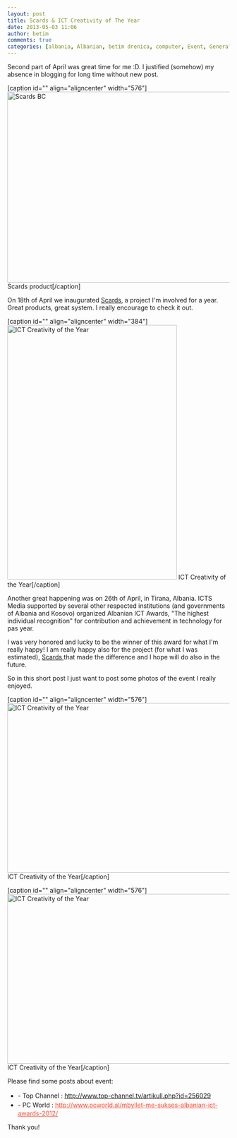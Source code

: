 ```yaml
---
layout: post
title: Scards & ICT Creativity of The Year
date: 2013-05-03 11:06
author: betim
comments: true
categories: [albania, Albanian, betim drenica, computer, Event, General, ICT Awards, icts, kosovo, media, pc world, Price, programming, scards, Technology]
---
```

Second part of April was great time for me :D.
I justified (somehow) my absence in blogging for long time without new post.

[caption id="" align="aligncenter" width="576"]<img class="  " title="Scards product" alt="Scards BC" src="https://fbcdn-sphotos-a-a.akamaihd.net/hphotos-ak-ash3/562379_10151645223949703_1770890877_n.jpg" width="576" height="432" /> Scards product[/caption]

On 18th of April we inaugurated <a title="Scards" href="http://www.scards.com" target="_blank">Scards</a>, a project I'm involved for a year. Great products, great system. I really encourage to check it out.

[caption id="" align="aligncenter" width="384"]<img class=" " title="ICT Creativity of the Year" alt="ICT Creativity of the Year" src="https://fbcdn-sphotos-h-a.akamaihd.net/hphotos-ak-snc6/225669_10151641160614903_949245787_n.jpg" width="384" height="576" /> ICT Creativity of the Year[/caption]

Another great happening was on 26th of April, in Tirana, Albania. ICTS Media supported by several other respected institutions (and governments of Albania and Kosovo) organized Albanian ICT Awards, "The highest individual recognition" for contribution and achievement in technology for pas year.

I was very honored and lucky to be the winner of this award for what I'm really happy! I am really happy also for the project (for what I was estimated), <a title="Scards" href="http://www.scards.com" target="_blank">Scards </a>that made the difference and I hope will do also in the future.

So in this short post I just want to post some photos of the event I really enjoyed.

[caption id="" align="aligncenter" width="576"]<img title="ICT Creativity of the Year" alt="ICT Creativity of the Year" src="https://fbcdn-sphotos-d-a.akamaihd.net/hphotos-ak-prn1/163502_10151641160689903_1556552041_n.jpg" width="576" height="384" /> ICT Creativity of the Year[/caption]

[caption id="" align="aligncenter" width="576"]<img class=" " title="ICT Creativity of the Year" alt="ICT Creativity of the Year" src="https://fbcdn-sphotos-e-a.akamaihd.net/hphotos-ak-prn1/168389_10151641160799903_6307368_n.jpg" width="576" height="384" /> ICT Creativity of the Year[/caption]

Please find some posts about event:
<ul>
	<li><span style="line-height:1.5;">- Top Channel : </span><a style="line-height:1.5;" href="http://www.top-channel.tv/artikull.php?id=256029">http://www.top-channel.tv/artikull.php?id=256029</a></li>
	<li><span style="line-height:1.5;">- PC World : </span><a style="line-height:1.5;color:#ff4b33;" href="http://www.pcworld.al/mbyllet-me-sukses-albanian-ict-awards-2012/">http://www.pcworld.al/mbyllet-me-sukses-albanian-ict-awards-2012/</a></li>
</ul>
Thank you!
